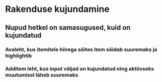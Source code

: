 # Rakenduse kujundamine

## Nupud hetkel on samasugused, kuid on kujundatud


### Avaleht, kus itemitele hiirega sõites item sõidab suuremaks ja highlightib


### Additem leht, kus input väljad on kujundatud ning aktiivseks muutumisel läheb suuremaks
 
